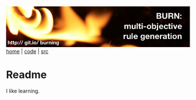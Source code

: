 <a href="http://git.io/burning"><img src="etc/img/burn.png"></a><br clear=all>
[home]() | [code]() | [src]()

# Readme

I like learning.
